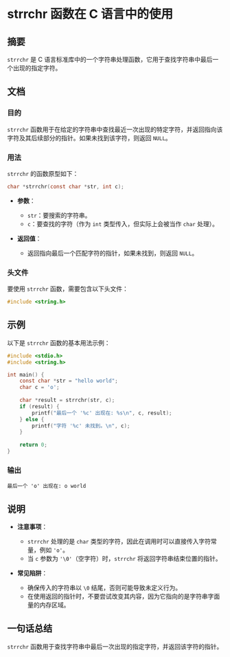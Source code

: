 <!--
Meta Description: # strrchr 函数在 C 语言中的使用 ## 摘要 `strrchr` 是 C 语言标准库中的一个字符串处理函数，它用于查找字符串中最后一个出现的指定字符。 ## 文档 ### 目的 `strrchr` 函数用于在给定的字符串中查找最近一次出现的特定字符，并返回指向该字符及其后续部分的指针。如...
Meta Keywords: strrchr, char, str, int, include
-->

# strrchr 函数在 C 语言中的使用

## 摘要
`strrchr` 是 C 语言标准库中的一个字符串处理函数，它用于查找字符串中最后一个出现的指定字符。

## 文档
### 目的
`strrchr` 函数用于在给定的字符串中查找最近一次出现的特定字符，并返回指向该字符及其后续部分的指针。如果未找到该字符，则返回 `NULL`。

### 用法
`strrchr` 的函数原型如下：
```c
char *strrchr(const char *str, int c);
```

- **参数**：
  - `str`：要搜索的字符串。
  - `c`：要查找的字符（作为 `int` 类型传入，但实际上会被当作 `char` 处理）。

- **返回值**：
  - 返回指向最后一个匹配字符的指针，如果未找到，则返回 `NULL`。

### 头文件
要使用 `strrchr` 函数，需要包含以下头文件：
```c
#include <string.h>
```

## 示例
以下是 `strrchr` 函数的基本用法示例：

```c
#include <stdio.h>
#include <string.h>

int main() {
    const char *str = "hello world";
    char c = 'o';
    
    char *result = strrchr(str, c);
    if (result) {
        printf("最后一个 '%c' 出现在: %s\n", c, result);
    } else {
        printf("字符 '%c' 未找到。\n", c);
    }
    
    return 0;
}
```

### 输出
```
最后一个 'o' 出现在: o world
```

## 说明
- **注意事项**：
  - `strrchr` 处理的是 `char` 类型的字符，因此在调用时可以直接传入字符常量，例如 `'o'`。
  - 当 `c` 参数为 `'\0'`（空字符）时，`strrchr` 将返回字符串结束位置的指针。

- **常见陷阱**：
  - 确保传入的字符串以 `\0` 结尾，否则可能导致未定义行为。
  - 在使用返回的指针时，不要尝试改变其内容，因为它指向的是字符串字面量的内存区域。

## 一句话总结
`strrchr` 函数用于查找字符串中最后一次出现的指定字符，并返回该字符的指针。